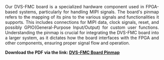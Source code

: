 <div style="text-align: justify;">
Our DVS-FMC board is a specialized hardware component used in FPGA-based systems, particularly for handling MIPI signals. The board's pinmap refers to the mapping of its pins to the various signals and functionalities it supports. This includes connections for MIPI data, clock signals, reset, and possibly GPIO(General-Purpose Input/Output) for custom user functions. Understanding the pinmap is crucial for integrating the DVS-FMC board into a larger system, as it dictates how the board interfaces with the FPGA and other components, ensuring proper signal flow and operation.
</div>
<b>

Download the PDF via the link: 
[DVS-FMC Board Pinmap](https://github.com/nrvcorp/docs/blob/gh-pages/assets/datasheet/dvs_datasheet/dvs_fmc_pinmap.pdf?raw=true)